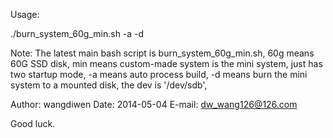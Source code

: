 Usage:

./burn_system_60g_min.sh -a -d

Note:
    The latest main bash script is burn_system_60g_min.sh,
    60g means 60G SSD disk,
    min means custom-made system is the mini system, just has two startup mode,
    -a  means auto process build,
    -d  means burn the mini system to a mounted disk, the dev is '/dev/sdb',


Author: wangdiwen
  Date: 2014-05-04
E-mail: dw_wang126@126.com

Good luck.
